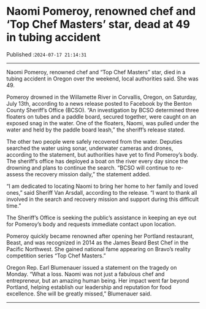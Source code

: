 # Naomi Pomeroy, renowned chef and ‘Top Chef Masters’ star, dead at 49 in tubing accident

Published :`2024-07-17 21:14:31`

---

Naomi Pomeroy, renowned chef and “Top Chef Masters” star, died in a tubing accident in Oregon over the weekend, local authorities said. She was 49.

Pomeroy drowned in the Willamette River in Corvallis, Oregon, on Saturday, July 13th, according to a news release posted to Facebook by the Benton County Sheriff’s Office (BCSO). “An investigation by BCSO determined three floaters on tubes and a paddle board, secured together, were caught on an exposed snag in the water. One of the floaters, Naomi, was pulled under the water and held by the paddle board leash,” the sheriff’s release stated.

The other two people were safely recovered from the water. Deputies searched the water using sonar, underwater cameras and drones, according to the statement, but authorities have yet to find Pomeroy’s body. The sheriff’s office has deployed a boat on the river every day since the drowning and plans to continue the search. “BCSO will continue to re-assess the recovery mission daily,” the statement added.

“I am dedicated to locating Naomi to bring her home to her family and loved ones,” said Sheriff Van Arsdall, according to the release. “I want to thank all involved in the search and recovery mission and support during this difficult time.”

The Sheriff’s Office is seeking the public’s assistance in keeping an eye out for Pomeroy’s body and requests immediate contact upon location.

Pomeroy quickly became renowned after opening her Portland restaurant, Beast, and was recognized in 2014 as the James Beard Best Chef in the Pacific Northwest. She gained national fame appearing on Bravo’s reality competition series “Top Chef Masters.”

Oregon Rep. Earl Blumenauer issued a statement on the tragedy on Monday. “What a loss. Naomi was not just a fabulous chef and entrepreneur, but an amazing human being. Her impact went far beyond Portland, helping establish our leadership and reputation for food excellence. She will be greatly missed,” Blumenauer said.

---

